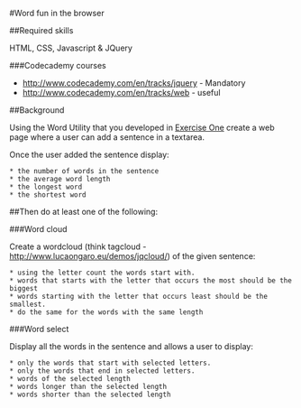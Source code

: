 #Word fun in the browser

##Required skills

HTML, CSS, Javascript & JQuery

###Codecademy courses

* http://www.codecademy.com/en/tracks/jquery - Mandatory
* http://www.codecademy.com/en/tracks/web - useful


##Background

Using the Word Utility that you developed in [Exercise One](../ExerciseOne/README.md) create a web page where a user can add a sentence in a textarea. 

Once the user added the sentence display:
 
	* the number of words in the sentence
	* the average word length
	* the longest word
	* the shortest word

##Then do at least one of the following:

###Word cloud

Create a wordcloud (think tagcloud - http://www.lucaongaro.eu/demos/jqcloud/) of the given sentence:

	* using the letter count the words start with. 
	* words that starts with the letter that occurs the most should be the biggest
	* words starting with the letter that occurs least should be the smallest.
	* do the same for the words with the same length

###Word select 

Display all the words in the sentence and allows a user to display:

	* only the words that start with selected letters. 
	* only the words that end in selected letters.
	* words of the selected length
	* words longer than the selected length
	* words shorter than the selected length
